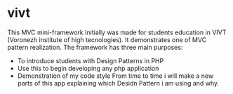 # vivt
This MVC mini-framework Initially was made for students education in VIVT (Voronezh institute of high tecnologies).
It demonstrates one of MVC pattern realization. The framework has three main purposes: 
- To introduce students with Design Patterns in PHP
- Use this to begin developing any php application
- Demonstration of my code style
From time to time i will make a new parts of this app explaining which Desidn Pattern i am using and why.
